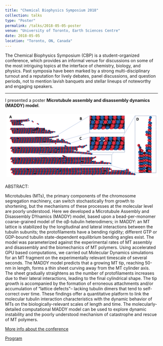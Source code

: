 ```yaml
---
title: "Chemical Biophysics Symposium 2018"
collection: talks
type: "Poster"
permalink: /talks/2018-05-05-poster
venue: "University of Toronto, Earth Sciences Centre"
date: 2018-05-05
location: "Toronto, ON, Canada"
---
```


The Chemical Biophysics Symposium (CBP) is a student-organized conference, which provides an informal venue for discussions on some of the most intriguing topics at the interface of chemistry, biology, and physics. Past symposia have been marked by a strong multi-disciplinary turnout and a reputation for lively debates, panel discussions, and question periods, not to mention lavish banquets and stellar lineups of noteworthy and engaging speakers.

---

I presented a poster **Microtubule assembly and disassembly dynamics (MADDY) model**.

<img src="/images/mt.png" alt="microtubules" width="500px" style="padding:5px;"> 

ABSTRACT:

Microtubules (MTs), the primary components of the chromosome segregation machinery, can switch stochastically from growth to shortening, but the mechanisms of these processes at the molecular level are poorly understood. Here we developed a Microtubule Assembly and Disassembly DYnamics (MADDY) model, based upon a bead-per-monomer coarse-grained model of the αβ-tubulin heterodimers; in MADDY: an MT lattice is stabilized by the longitudinal and lateral interactions between the tubulin subunits; the protofilaments have a bending rigidity; different GTP or GDP-bound tubulin state-dependent equilibrium bending angles exist. The model was parameterized against the experimental rates of MT assembly and disassembly and the biomechanics of MT polymers. Using accelerated GPU based computations, we carried out Molecular Dynamics simulations for an MT fragment on the experimentally relevant timescale of several seconds. The MADDY model predicts that a growing MT tip, reaching 50-nm in length, forms a thin sheet curving away from the MT cylinder axis. The sheet gradually straightens as the number of protofilaments increases due to their lateral interactions, leading to the final cylindrical shape. The tip growth is accompanied by the formation of erroneous attachments and/or accumulation of “lattice defects”– lacking tubulin dimers that tend to self-correct over time. These findings offer a quantitative platform to link the molecular tubulin interaction characteristics with the dynamic behavior of MTs on the biologically-relevant scales of length and time. The molecularly-detailed computational MADDY model can be used to explore dynamic instability and the poorly understood mechanism of catastrophe and rescue of MT polymers.


[More info about the conference](https://chembiophysics.weebly.com/)

[Program](https://chembiophysics.weebly.com/cbp-2018-program.html)
